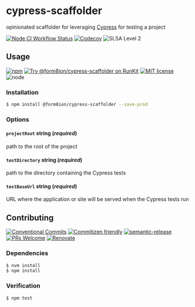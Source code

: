 # cypress-scaffolder

opinionated scaffolder for leveraging [Cypress](https://www.cypress.io/) for
testing a project

<!--status-badges start -->

[![Node CI Workflow Status][github-actions-ci-badge]][github-actions-ci-link]
[![Codecov][coverage-badge]][coverage-link]
![SLSA Level 2][slsa-badge]

<!--status-badges end -->

## Usage

<!--consumer-badges start -->

[![npm][npm-badge]][npm-link]
[![Try @form8ion/cypress-scaffolder on RunKit][runkit-badge]][runkit-link]
[![MIT license][license-badge]][license-link]
![node][node-badge]

<!--consumer-badges end -->

### Installation

```sh
$ npm install @form8ion/cypress-scaffolder --save-prod
```

### Options

#### `projectRoot` __string__ (_required_)

path to the root of the project

#### `testDirectory` __string__ (_required_)

path to the directory containing the Cypress tests

#### `testBaseUrl` __string__ (_required_)

URL where the application or site will be served when the Cypress tests run

## Contributing

<!--contribution-badges start -->

[![Conventional Commits][commit-convention-badge]][commit-convention-link]
[![Commitizen friendly][commitizen-badge]][commitizen-link]
[![semantic-release][semantic-release-badge]][semantic-release-link]
[![PRs Welcome][PRs-badge]][PRs-link]
[![Renovate][renovate-badge]][renovate-link]

<!--contribution-badges end -->

### Dependencies

```sh
$ nvm install
$ npm install
```

### Verification

```sh
$ npm test
```

[npm-link]: https://www.npmjs.com/package/@form8ion/cypress-scaffolder

[npm-badge]: https://img.shields.io/npm/v/@form8ion/cypress-scaffolder?logo=npm

[runkit-link]: https://npm.runkit.com/@form8ion/cypress-scaffolder

[runkit-badge]: https://badge.runkitcdn.com/@form8ion/cypress-scaffolder.svg

[license-link]: LICENSE

[license-badge]: https://img.shields.io/github/license/form8ion/cypress-scaffolder.svg?logo=opensourceinitiative

[commit-convention-link]: https://conventionalcommits.org

[commit-convention-badge]: https://img.shields.io/badge/Conventional%20Commits-1.0.0-yellow.svg

[commitizen-link]: http://commitizen.github.io/cz-cli/

[commitizen-badge]: https://img.shields.io/badge/commitizen-friendly-brightgreen.svg

[semantic-release-link]: https://github.com/semantic-release/semantic-release

[semantic-release-badge]: https://img.shields.io/badge/semantic--release-angular-e10079?logo=semantic-release

[PRs-link]: http://makeapullrequest.com

[PRs-badge]: https://img.shields.io/badge/PRs-welcome-brightgreen.svg

[renovate-link]: https://renovatebot.com

[renovate-badge]: https://img.shields.io/badge/renovate-enabled-brightgreen.svg?logo=renovatebot

[github-actions-ci-link]: https://github.com/form8ion/cypress-scaffolder/actions?query=workflow%3A%22Node.js+CI%22+branch%3Amaster

[github-actions-ci-badge]: https://img.shields.io/github/actions/workflow/status/form8ion/cypress-scaffolder/node-ci.yml.svg?branch=master&logo=github

[coverage-link]: https://codecov.io/github/form8ion/cypress-scaffolder

[coverage-badge]: https://img.shields.io/codecov/c/github/form8ion/cypress-scaffolder?logo=codecov

[slsa-badge]: https://slsa.dev/images/gh-badge-level2.svg

[node-badge]: https://img.shields.io/node/v/@form8ion/cypress-scaffolder?logo=node.js
